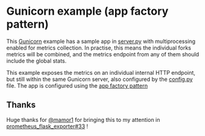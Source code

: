 # Gunicorn example (app factory pattern)

This [Gunicorn](https://gunicorn.org/) example has a sample app in [server.py](server.py) with
multiprocessing enabled for metrics collection.
In practise, this means the individual forks metrics
will be combined, and the metrics endpoint from any of them
should include the global stats.

This example exposes the metrics on an individual internal HTTP endpoint, but still within the same Gunicorn server, also configured by the [config.py](config.py) file. The app is configured using the [app factory pattern](http://flask.pocoo.org/docs/1.0/patterns/appfactories/)

## Thanks

Huge thanks for [@mamor1](https://github.com/mamor1) for
bringing this to my attention in [prometheus_flask_exporter#33](https://github.com/rycus86/prometheus_flask_exporter/issues/33) !
